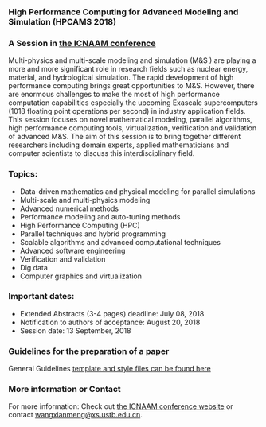 
### High Performance Computing for Advanced Modeling and Simulation (HPCAMS 2018)
### A Session in [the ICNAAM conference](http://icnaam.org/)

Multi-physics and multi-scale modeling and simulation (M&S ) are playing a more and more significant role in research fields such as nuclear energy, material, and hydrological simulation. The rapid development of high performance computing brings great opportunities to M&S. However, there are enormous challenges to make the most of high performance computation capabilities especially the upcoming Exascale supercomputers (1018 floating point operations per second) in industry application fields.    
This session focuses on novel mathematical modeling, parallel algorithms, high performance computing tools, virtualization, verification and validation of advanced M&S. The aim of this session is to bring together different researchers including domain experts, applied mathematicians and computer scientists to discuss this interdisciplinary field.

### Topics:
- Data-driven mathematics and physical modeling for parallel simulations
- Multi-scale and multi-physics modeling
- Advanced numerical methods
-	Performance modeling and auto-tuning methods
-	High Performance Computing (HPC)
-	Parallel techniques and hybrid programming
-	Scalable algorithms and advanced computational techniques
-	Advanced software engineering
-	Verification and validation
-	Dig data
-	Computer graphics and virtualization

### Important dates:
- Extended Abstracts (3-4 pages) deadline: July 08, 2018 
- Notification to authors of acceptance: August 20, 2018
- Session date: 13 September, 2018

### Guidelines for the preparation of a paper
General Guidelines [template and style files can be found here](https://aip.scitation.org/apc/authors/preppapers)

### More information or Contact

For more information: Check out  [the ICNAAM conference website](http://icnaam.org/) or contact wangxianmeng@xs.ustb.edu.cn.
